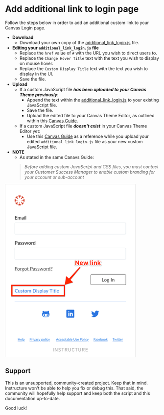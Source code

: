 # Add additional link to login page

Follow the steps below in order to add an additional custom link to your Canvas Login page.

- **Download**
  - Download your own copy of the [additional_link_login.js](add_additional_link.js) file.
- **Editing your `additional_link_login.js` file**
  - Replace the `href` value of `#` with the URL you wish to direct users to.
  - Replace the `Change Hover Title` text with the text you wish to display on mouse hover.
  - Replace the `Custom Display Title` text with the text you wish to display in the UI.
  - Save the file.
- **Upload**
  - If a custom JavaScript file ***has been uploaded to your Canvas Theme previously***:
    - Append the text within the [additional_link_login.js](add_additional_link.js) to your existing JavaScript file.
    - Save the file.
    - Upload the edited file to your Canvas Theme Editor, as outlined within this [Canvas Guide](https://community.canvaslms.com/docs/DOC-10862-4214724282).
  - If a custom JavaScript file ***doesn't exist*** in your Canvas Theme Editor yet:
    - Use this [Canvas Guide](https://community.canvaslms.com/docs/DOC-10862-4214724282) as a reference while you upload your edited `additional_link_login.js` file as your new custom JavaScript file.
- **NOTE**
  - As stated in the same Canavs Guide:
  > _*Before adding custom JavaScript and CSS files, you must contact your Customer Success Manager to enable custom branding for your account or sub-account*_

![additional_link_login_page.png](additional_link_login_page.png)

## Support

This is an unsupported, community-created project. Keep that in mind.
Instructure won't be able to help you fix or debug this. That said, the
community will hopefully help support and keep both the script and this
documentation up-to-date.

Good luck!
